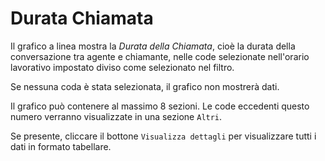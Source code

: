 # Durata Chiamata


Il grafico a linea mostra la *Durata della Chiamata*, cioè la durata della 
conversazione tra agente e chiamante, nelle code selezionate nell'orario lavorativo 
impostato diviso come selezionato nel filtro.

Se nessuna coda è stata selezionata, il grafico non mostrerà dati.

Il grafico può contenere al massimo 8 sezioni. Le code eccedenti questo numero
verranno visualizzate in una sezione `Altri`.

Se presente, cliccare il bottone `Visualizza dettagli` per visualizzare tutti i dati
in formato tabellare.
